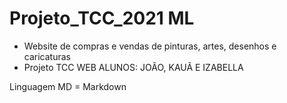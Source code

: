 # Projeto_TCC_2021 ML

- Website de compras e vendas de pinturas, artes, desenhos e caricaturas
- Projeto TCC WEB ALUNOS: JOÃO, KAUÃ E IZABELLA

Linguagem MD = Markdown